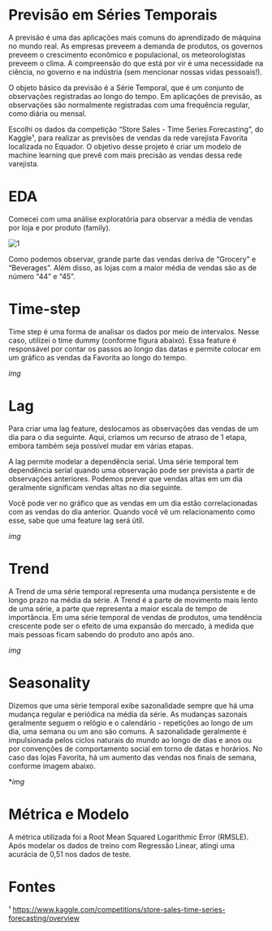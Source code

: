 # Previsão em Séries Temporais

A previsão é uma das aplicações mais comuns do aprendizado de máquina no mundo real. As empresas preveem a demanda de produtos, os governos preveem o crescimento econômico e populacional, os meteorologistas preveem o clima. A compreensão do que está por vir é uma necessidade na ciência, no governo e na indústria (sem mencionar nossas vidas pessoais!).

O objeto básico da previsão é a Série Temporal, que é um conjunto de observações registradas ao longo do tempo. Em aplicações de previsão, as observações são normalmente registradas com uma frequência regular, como diária ou mensal.

Escolhi os dados da competição “Store Sales - Time Series Forecasting”, do Kaggle¹, para realizar as previsões de vendas da rede varejista Favorita localizada no Equador. O objetivo desse projeto é criar um modelo de machine learning que prevê com mais precisão as vendas dessa rede varejista. 

# EDA

Comecei com uma análise exploratória para observar a média de vendas por loja e por produto (family).

![1](https://github.com/renato-evangelista/previsao_time_series/blob/main/img/1.jpg?raw=true)

Como podemos observar, grande parte das vendas deriva de “Grocery” e “Beverages”. Além disso, as lojas com a maior média de vendas são as de número “44” e “45”.

# Time-step

Time step é uma forma de analisar os dados por meio de intervalos. Nesse caso, utilizei o time dummy (conforme figura abaixo). Essa feature é responsável por contar os passos ao longo das datas e permite colocar em um gráfico as vendas da Favorita ao longo do tempo.

*img*

# Lag

Para criar uma lag feature, deslocamos as observações das vendas de um dia para o dia seguinte. Aqui, criamos um recurso de atraso de 1 etapa, embora também seja possível mudar em várias etapas.

A lag permite modelar a dependência serial. Uma série temporal tem dependência serial quando uma observação pode ser prevista a partir de observações anteriores. Podemos prever que vendas altas em um dia geralmente significam vendas altas no dia seguinte.

Você pode ver no gráfico que as vendas em um dia estão correlacionadas com as vendas do dia anterior. Quando você vê um relacionamento como esse, sabe que uma feature lag será útil.

*img*

# Trend

A Trend de uma série temporal representa uma mudança persistente e de longo prazo na média da série. A Trend é a parte de movimento mais lento de uma série, a parte que representa a maior escala de tempo de importância. Em uma série temporal de vendas de produtos, uma tendência crescente pode ser o efeito de uma expansão do mercado, à medida que mais pessoas ficam sabendo do produto ano após ano.

*img*

# Seasonality

Dizemos que uma série temporal exibe sazonalidade sempre que há uma mudança regular e periódica na média da série. As mudanças sazonais geralmente seguem o relógio e o calendário - repetições ao longo de um dia, uma semana ou um ano são comuns. A sazonalidade geralmente é impulsionada pelos ciclos naturais do mundo ao longo de dias e anos ou por convenções de comportamento social em torno de datas e horários. No caso das lojas Favorita, há um aumento das vendas nos finais de semana, conforme imagem abaixo.

**img*

# Métrica e Modelo

A métrica utilizada foi a Root Mean Squared Logarithmic Error (RMSLE). Após modelar os dados de treino com Regressão Linear, atingi uma acurácia de 0,51 nos dados de teste.

# Fontes
¹ https://www.kaggle.com/competitions/store-sales-time-series-forecasting/overview
